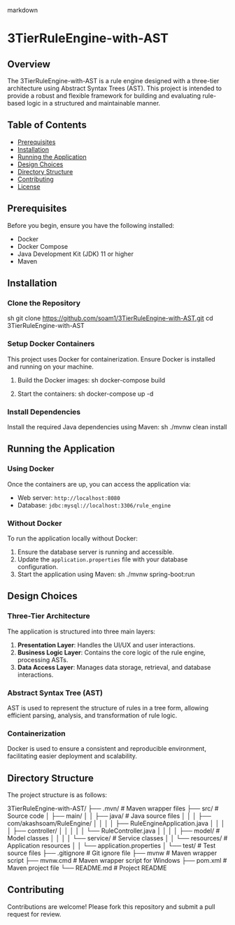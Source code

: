 markdown

# 3TierRuleEngine-with-AST

## Overview

The 3TierRuleEngine-with-AST is a rule engine designed with a three-tier architecture using Abstract Syntax Trees (AST).
This project is intended to provide a robust and flexible framework for building and evaluating rule-based logic in a
structured and maintainable manner.

## Table of Contents

- [Prerequisites](#prerequisites)
- [Installation](#installation)
- [Running the Application](#running-the-application)
- [Design Choices](#design-choices)
- [Directory Structure](#directory-structure)
- [Contributing](#contributing)
- [License](#license)

## Prerequisites

Before you begin, ensure you have the following installed:

- Docker
- Docker Compose
- Java Development Kit (JDK) 11 or higher
- Maven

## Installation

### Clone the Repository

sh
git clone https://github.com/soam1/3TierRuleEngine-with-AST.git
cd 3TierRuleEngine-with-AST

### Setup Docker Containers

This project uses Docker for containerization. Ensure Docker is installed and running on your machine.

1. Build the Docker images:
   sh
   docker-compose build


2. Start the containers:
   sh
   docker-compose up -d

### Install Dependencies

Install the required Java dependencies using Maven:
sh
./mvnw clean install

## Running the Application

### Using Docker

Once the containers are up, you can access the application via:

- Web server: `http://localhost:8080`
- Database: `jdbc:mysql://localhost:3306/rule_engine`

### Without Docker

To run the application locally without Docker:

1. Ensure the database server is running and accessible.
2. Update the `application.properties` file with your database configuration.
3. Start the application using Maven:
   sh
   ./mvnw spring-boot:run

## Design Choices

### Three-Tier Architecture

The application is structured into three main layers:

1. **Presentation Layer**: Handles the UI/UX and user interactions.
2. **Business Logic Layer**: Contains the core logic of the rule engine, processing ASTs.
3. **Data Access Layer**: Manages data storage, retrieval, and database interactions.

### Abstract Syntax Tree (AST)

AST is used to represent the structure of rules in a tree form, allowing efficient parsing, analysis, and transformation
of rule logic.

### Containerization

Docker is used to ensure a consistent and reproducible environment, facilitating easier deployment and scalability.

## Directory Structure

The project structure is as follows:

3TierRuleEngine-with-AST/
├── .mvn/ # Maven wrapper files
├── src/ # Source code
│ ├── main/
│ │ ├── java/ # Java source files
│ │ │ ├── com/akashsoam/RuleEngine/
│ │ │ │ ├── RuleEngineApplication.java
│ │ │ │ ├── controller/
│ │ │ │ │ └── RuleController.java
│ │ │ │ ├── model/ # Model classes
│ │ │ │ └── service/ # Service classes
│ │ └── resources/ # Application resources
│ │ └── application.properties
│ └── test/ # Test source files
├── .gitignore # Git ignore file
├── mvnw # Maven wrapper script
├── mvnw.cmd # Maven wrapper script for Windows
├── pom.xml # Maven project file
└── README.md # Project README

## Contributing

Contributions are welcome! Please fork this repository and submit a pull request for review.